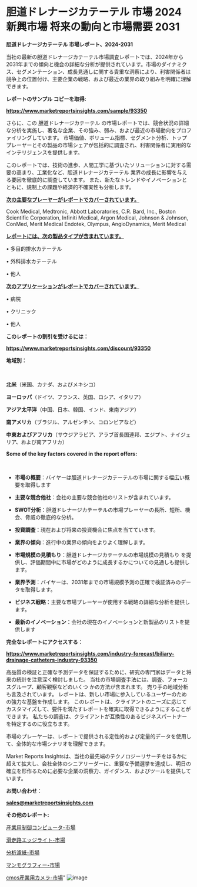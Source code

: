 # 胆道ドレナージカテーテル 市場 2024 新興市場 将来の動向と市場需要 2031

<strong>胆道ドレナージカテーテル 市場レポート、2024-2031</strong>

当社の最新の胆道ドレナージカテーテル市場調査レポートでは、2024年から2031年までの傾向と機会の詳細な分析が提供されています。市場のダイナミクス、セグメンテーション、成長見通しに関する貴重な洞察により、利害関係者は競争上の位置付け、主要企業の戦略、および最近の業界の取り組みを明確に理解できます。



<strong>レポートのサンプル コピーを取得:</strong> <a href=https://www.marketreportsinsights.com/sample/93350>

<strong><u>https://www.marketreportsinsights.com/sample/93350</u></strong></a>

さらに、この 胆道ドレナージカテーテル の市場レポートでは、競合状況の詳細な分析を実施し、著名な企業、その強み、弱み、および最近の市場動向をプロファイリングしています。 市場価値、ボリューム指標、セグメント分析、トッププレーヤーとその製品の市場シェアが包括的に調査され、利害関係者に実用的なインテリジェンスを提供します。

このレポートでは、技術の進歩、人間工学に基づいたソリューションに対する需要の高まり、工業化など、胆道ドレナージカテーテル 業界の成長に影響を与える要因を徹底的に調査しています。 また、新たなトレンドやイノベーションとともに、規制上の課題や経済的不確実性も分析します。



<strong><u>次の主要なプレーヤーがレポートでカバーされています。</u></strong>

Cook Medical, Medtronic, Abbott Laboratories, C.R. Bard, Inc., Boston Scientific Corporation, Infiniti Medical, Argon Medical, Johnson & Johnson, ConMed, Merit Medical Endotek, Olympus, AngioDynamics, Merit Medical



<strong><u><b>レポートには、次の製品タイプが含まれています。</b></u></strong>

• 多目的排水カテーテル

• 外科排水カテーテル

• 他人



<strong><u><b>次のアプリケーションがレポートでカバーされています。</b></u></strong>

• 病院

• クリニック

• 他人



<strong><b>このレポートの割引を受けるには：</b></strong>

<a href=https://www.marketreportsinsights.com/discount/93350>

<strong><u>https://www.marketreportsinsights.com/discount/93350</u></strong></a>



<strong>地域別：</strong>

<strong> </strong>



<strong>北米</strong>（米国、カナダ、およびメキシコ）



<strong>ヨーロッパ</strong>（ドイツ、フランス、英国、ロシア、イタリア）



<strong>アジア太平洋</strong>（中国、日本、韓国、インド、東南アジア）



<strong>南アメリカ</strong>（ブラジル、アルゼンチン、コロンビアなど）



<strong>中東およびアフリカ</strong>（サウジアラビア、アラブ首長国連邦、エジプト、ナイジェリア、および南アフリカ）



<strong>Some of the key factors covered in the report offers:</strong>

<strong> </strong>
<ul>
  <li>

<strong>市場の概要</strong>：バイヤーは胆道ドレナージカテーテルの市場に関する幅広い概要を取得します</li>
  <li>

<strong>主要な競合他社</strong>：会社の主要な競合他社のリストが含まれています。</li>
  <li>

<strong>SWOT分析</strong>：胆道ドレナージカテーテルの市場プレーヤーの長所、短所、機会、脅威の徹底的な分析。</li>
  <li>

<strong>投資調査</strong>：現在および将来の投資機会に焦点を当てています。</li>
  <li>

<strong>業界の傾向</strong>：進行中の業界の傾向をよりよく理解します。</li>
  <li>

<strong>市場規模の見積もり</strong>：胆道ドレナージカテーテルの市場規模の見積もり を提供し、評価期間中に市場がどのように成長するかについての見通しも提供します。</li>
  <li>

<strong>業界予測</strong>：バイヤーは、2031年までの市場規模予測の正確で検証済みのデータを取得します。</li>
  <li>

<strong>ビジネス戦略</strong>：主要な市場プレーヤーが使用する戦略の詳細な分析を提供します。</li>
  <li>

<strong>最新のイノベーション</strong>：会社の現在のイノベーションと新製品のリストを提供します</li>
</ul>


<strong>完全なレポートにアクセスする</strong>：

<a href=https://www.marketreportsinsights.com/industry-forecast/biliary-drainage-catheters-industry-93350>

<strong><u>https://www.marketreportsinsights.com/industry-forecast/biliary-drainage-catheters-industry-93350</u></strong></a>

高品質の検証と正確な予測データを保証するために、研究の専門家はデータと将来の統計を注意深く検討しました。 当社の市場調査手法には、調査、フォーカスグループ、顧客観察などのいくつ かの方法が含まれます。 売り手の地域分析も言及されています。 レポートは、新しい市場に参入しているユーザーのための強力な基盤を作成します。 このレポートは、クライアントのニーズに応じてカスタマイズして、要件を満たすレポートを確実に取得できるようにすることができます。 私たちの調査は、クライアントが互換性のあるビジネスパートナーを特定するのに役立ちます。

市場のプレーヤーは、レポートで提供される定性的および定量的データを使用して、全体的な市場シナリオを理解できます。

Market Reports Insightsは、当社の最先端のテクノロジーリサーチをはるかに超えて拡大し、会社全体のシニアリーダーに、重要な予備選挙を達成し、明日の確立を形作るために必要な企業の洞察力、ガイダンス、およびツールを提供しています。



<strong><b>お問い合わせ</b></strong>：

<a href=mailto:sales@marketreportsinsights.com>

<strong><u>sales@marketreportsinsights.com</u></strong></a>



<strong>その他のレポート:</strong>

<a href=https://www.linkedin.com/pulse/産業用制御コンピュータ-市場-2023-推進要因と成長機会-2030-0jsof/>産業用制御コンピュータ-市場</a>

<a href=https://www.linkedin.com/pulse/滑走路エッジライト-市場-2023-競争分析と事業成長-2030-trend-tracking-toolbox-24-analysis-qvzef/>滑走路エッジライト-市場</a>

<a href=https://www.linkedin.com/pulse/分析濾紙-市場-2023-最新の-cagr-および成長分析-2030-no5xf/>分析濾紙-市場</a>

<a href=https://www.linkedin.com/pulse/マンモグラフィー-市場-2023-総合分析と事業成長戦略-2030-trend-titans-360-analysis-pghxf/>マンモグラフィー-市場</a>

<a href=https://www.linkedin.com/pulse/cmos産業用カメラ-市場-2023-推進要因と成長機会-2030-analytics-achievers-24-analysis-uiyzf/>cmos産業用カメラ-市場</a>"
![image](https://github.com/gayatriri2/Market-Trends/assets/166717496/c8c4964b-7a32-4080-bf70-37c194a9bbbc)
